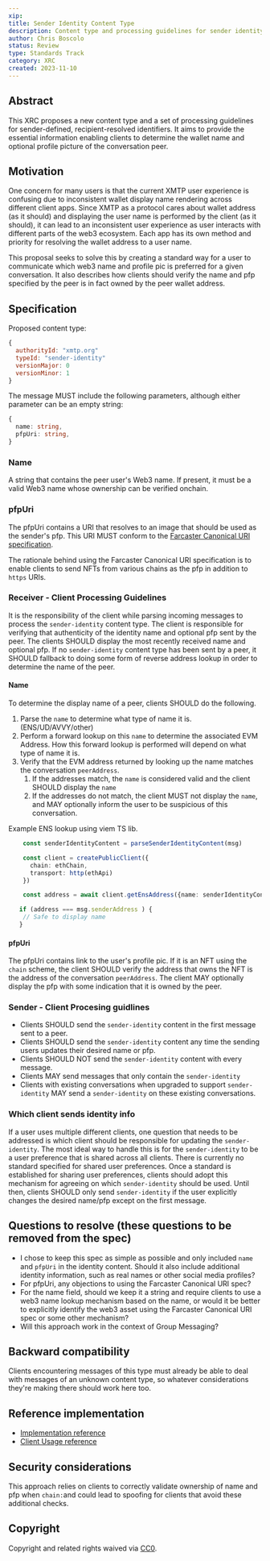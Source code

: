 ```yaml
---
xip: 
title: Sender Identity Content Type
description: Content type and processing guidelines for sender identity
author: Chris Boscolo
status: Review
type: Standards Track
category: XRC
created: 2023-11-10
---
```


## Abstract

This XRC proposes a new content type and a set of processing guidelines for sender-defined, recipient-resolved identifiers. It aims to provide the essential information enabling clients to determine the wallet name and optional profile picture of the conversation peer.

## Motivation

One concern for many users is that the current XMTP user experience is confusing due to inconsistent wallet display name rendering across different client apps. Since XMTP as a protocol cares about wallet address (as it should) and displaying the user name is performed by the client (as it should), it can lead to an inconsistent user experience as user interacts with different parts of the web3 ecosystem. Each app has its own method and priority for resolving the wallet address to a user name.

This proposal seeks to solve this by creating a standard way for a user to communicate which web3 name and profile pic is preferred for a given conversation. It also describes how clients should verify the name and pfp specified by the peer is in fact owned by the peer wallet address.

## Specification

Proposed content type:

```js
{
  authorityId: "xmtp.org"
  typeId: "sender-identity"
  versionMajor: 0
  versionMinor: 1
}
```

The message MUST include the following parameters, although either parameter can be an empty string:

```ts
{
  name: string,
  pfpUri: string,
}
```

### Name
A string that contains the peer user's Web3 name. If present, it must be a valid Web3 name whose ownership can be verified onchain.

### pfpUri
The pfpUri contains a URI that resolves to an image that should be used as the sender's pfp. This URI MUST conform to the [Farcaster Canonical URI specification](https://github.com/farcasterxyz/protocol/discussions/72).

The rationale behind using the Farcaster Canonical URI specification is to enable clients to send NFTs from various chains as the pfp in addition to `https` URIs.

### Receiver - Client Processing Guidelines

It is the responsibility of the client while parsing incoming messages to process the `sender-identity` content type. The client is responsible for verifying that authenticity of the identity name and optional pfp sent by the peer. The clients SHOULD display the most recently received name and optional pfp. If no `sender-identity` content type has been sent by a peer, it SHOULD fallback to doing some form of reverse address lookup in order to determine the name of the peer.

#### Name

To determine the display name of a peer, clients SHOULD do the following.

1. Parse the `name` to determine what type of name it is. (ENS/UD/AVVY/other)
1. Perform a forward lookup on this `name` to determine the associated EVM Address. How this forward lookup is performed will depend on what type of name it is.
1. Verify that the EVM address returned by looking up the name matches the conversation `peerAddress`.
   1. If the addresses match, the `name` is considered valid and the client SHOULD display the `name`
   1. If the addresses do not match, the client MUST not display the `name`, and MAY optionally inform the user to be suspicious of this conversation.

Example ENS lookup using viem TS lib.
```ts
    const senderIdentityContent = parseSenderIdentityContent(msg)

    const client = createPublicClient({
      chain: ethChain,
      transport: http(ethApi)
    })

    const address = await client.getEnsAddress({name: senderIdentityContent.name})

   if (address === msg.senderAddress ) {
    // Safe to display name
   }
```

#### pfpUri

The pfpUri contains link to the user's profile pic. If it is an NFT using the `chain` scheme, the client SHOULD verify the address that owns the NFT is the address of the conversation `peerAddress`. The client MAY optionally display the pfp with some indication that it is owned by the peer.

### Sender - Client Procesing guidlines

- Clients SHOULD send the `sender-identity` content in the first message sent to a peer.
- Clients SHOULD send the `sender-identity` content any time the sending users updates their desired name or pfp.
- Clients SHOULD NOT send the `sender-identity` content with every message.
- Clients MAY send messages that only contain the `sender-identity`
- Clients with existing conversations when upgraded to support `sender-identity` MAY send a `sender-identity` on these existing conversations.

### Which client sends identity info

If a user uses multiple different clients, one question that needs to be addressed is which client should be responsible for updating the `sender-identity`. The most ideal way to handle this is for the `sender-identity` to be a user preference that is shared across all clients. There is currently no standard specified for shared user preferences. Once a standard is established for sharing user preferences, clients should adopt this mechanism for agreeing on which `sender-identity` should be used. Until then, clients SHOULD only send `sender-identity` if the user explicitly changes the desired name/pfp except on the first message.

## Questions to resolve (these questions to be removed from the spec)

- I chose to keep this spec as simple as possible and only included `name` and `pfpUri` in the identity content. Should it also include additional identity information, such as real names or other social media profiles?
- For pfpUri, any objections to using the Farcaster Canonical URI spec?
- For the name field, should we keep it a string and require clients to use a web3 name lookup mechanism based on the name, or would it be better to explicitly identify the web3 asset using the Farcaster Canonical URI spec or some other mechanism?
- Will this approach work in the context of Group Messaging?

## Backward compatibility

Clients encountering messages of this type must already be able to deal with messages of an unknown content type, so whatever considerations they're making there should work here too.

## Reference implementation

- [Implementation reference]()
- [Client Usage reference]()

## Security considerations

This approach relies on clients to correctly validate ownership of name and pfp when `chain:`and could lead to spoofing for clients that avoid these additional checks.


## Copyright

Copyright and related rights waived via [CC0](https://creativecommons.org/publicdomain/zero/1.0/).
